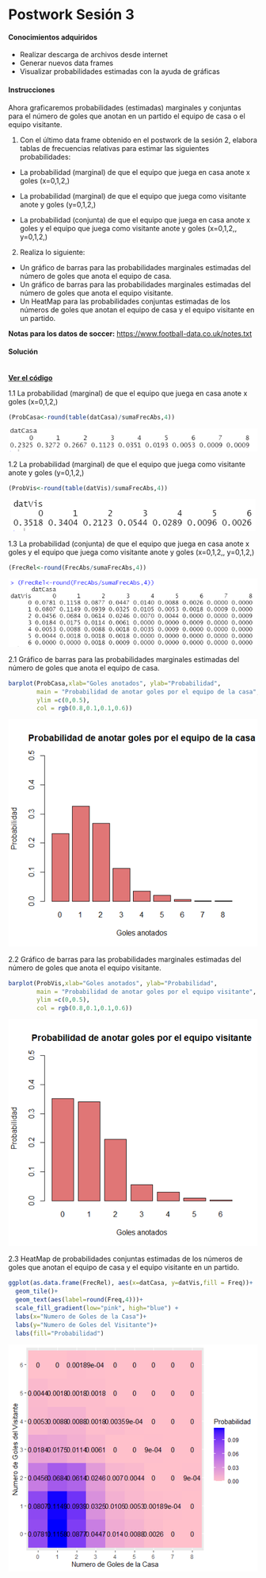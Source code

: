 # Postwork Sesión 3

#### Conocimientos adquiridos

- Realizar descarga de archivos desde internet
- Generar nuevos data frames
- Visualizar probabilidades estimadas con la ayuda de gráficas

#### Instrucciones

Ahora graficaremos probabilidades (estimadas) marginales y conjuntas para el número de goles que anotan en un partido el equipo de casa o el equipo visitante.

1. Con el último data frame obtenido en el postwork de la sesión 2, elabora tablas de frecuencias relativas para estimar las siguientes probabilidades:

- La probabilidad (marginal) de que el equipo que juega en casa anote x goles (x=0,1,2,)

- La probabilidad (marginal) de que el equipo que juega como visitante anote y goles (y=0,1,2,)

- La probabilidad (conjunta) de que el equipo que juega en casa anote x goles y el equipo que juega como visitante anote y goles (x=0,1,2,, y=0,1,2,)

2. Realiza lo siguiente:

- Un gráfico de barras para las probabilidades marginales estimadas del número de goles que anota el equipo de casa.
- Un gráfico de barras para las probabilidades marginales estimadas del número de goles que anota el equipo visitante.
- Un HeatMap para las probabilidades conjuntas estimadas de los números de goles que anotan el equipo de casa y el equipo visitante en un partido.

__Notas para los datos de soccer:__ https://www.football-data.co.uk/notes.txt

#### Solución
<br />
    <a href="Postwork31.R"><strong>Ver el código</strong></a>
    <br/>

1.1 La probabilidad (marginal) de que el equipo que juega en casa anote x goles (x=0,1,2,)
```r
(ProbCasa<-round(table(datCasa)/sumaFrecAbs,4))
```
<p align="center">
        <img src="https://github.com/arrazolahn/Eq16-Programacion-R-Santander-Bedu/blob/main/Postwork03/imagenes/img1.PNG">
</p>

1.2 La probabilidad (marginal) de que el equipo que juega como visitante anote y goles (y=0,1,2,)                                                                                                                
```r
(ProbVis<-round(table(datVis)/sumaFrecAbs,4))
```                                                                                                                        
<p align="center">
        <img src="https://github.com/arrazolahn/Eq16-Programacion-R-Santander-Bedu/blob/main/Postwork03/imagenes/img2.PNG">
</p>

1.3 La probabilidad (conjunta) de que el equipo que juega en casa anote x goles y el equipo que juega como visitante anote y goles (x=0,1,2,, y=0,1,2,)

```r
(FrecRel<-round(FrecAbs/sumaFrecAbs,4))
```

<p align="center">
        <img src="https://github.com/arrazolahn/Eq16-Programacion-R-Santander-Bedu/blob/main/Postwork03/imagenes/img3.PNG">
</p>


2.1 Gráfico de barras para las probabilidades marginales estimadas del número de goles que anota el equipo de casa.
```r
barplot(ProbCasa,xlab="Goles anotados", ylab="Probabilidad", 
        main = "Probabilidad de anotar goles por el equipo de la casa",
        ylim =c(0,0.5),
        col = rgb(0.8,0.1,0.1,0.6))
```

<p align="center">
        <img src="https://github.com/arrazolahn/Eq16-Programacion-R-Santander-Bedu/blob/main/Postwork03/imagenes/img4.png">
</p>

2.2 Gráfico de barras para las probabilidades marginales estimadas del número de goles que anota el equipo visitante.
```r
barplot(ProbVis,xlab="Goles anotados", ylab="Probabilidad", 
        main = "Probabilidad de anotar goles por el equipo visitante",
        ylim =c(0,0.5),
        col = rgb(0.8,0.1,0.1,0.6))
```
<p align="center">
        <img src="https://github.com/arrazolahn/Eq16-Programacion-R-Santander-Bedu/blob/main/Postwork03/imagenes/img5.png">
</p>

2.3 HeatMap de probabilidades conjuntas estimadas de los números de goles que anotan el equipo de casa y el equipo visitante en un partido.

```r
ggplot(as.data.frame(FrecRel), aes(x=datCasa, y=datVis,fill = Freq))+ 
  geom_tile()+ 
  geom_text(aes(label=round(Freq,4)))+
  scale_fill_gradient(low="pink", high="blue") +
  labs(x="Numero de Goles de la Casa")+
  labs(y="Numero de Goles del Visitante")+
  labs(fill="Probabilidad")
```
<p align="center">
        <img src="https://github.com/arrazolahn/Eq16-Programacion-R-Santander-Bedu/blob/main/Postwork03/imagenes/img6.png">
</p>
